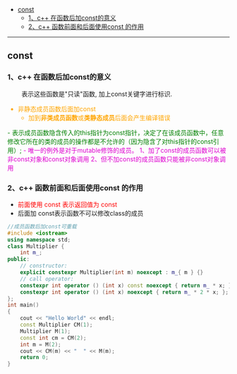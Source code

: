 
- [const](#const)
  - [1、c++ 在函数后加const的意义](#1c-在函数后加const的意义)
  - [2、c++ 函数前面和后面使用const 的作用](#2c-函数前面和后面使用const-的作用)

------
## const  
### 1、c++ 在函数后加const的意义
　　
表示这些函数是"只读"函数, 加上const关键字进行标识.
<font color=orange>
- 非静态成员函数后面加const
  - 加到**非类成员函数**或**类静态成员**后面会产生编译错误  
</font>  
<font color = green>
- 表示成员函数隐含传入的this指针为const指针，决定了在该成员函数中，任意修改它所在的类的成员的操作都是不允许的（因为隐含了对this指针的const引用）;
</font>  
<font color=deepred>  
- 唯一的例外是对于mutable修饰的成员。  
    1、加了const的成员函数可以被非const对象和const对象调用  
    2、但不加const的成员函数只能被非const对象调用  
</font>  

### 2、c++ 函数前面和后面使用const 的作用

- <font color=red>前面使用 const 表示返回值为 const</font>
- 后面加 const表示函数不可以修改class的成员

```c++
//成员函数后加const可重载
#include <iostream>
using namespace std;
class Multiplier {
    int m_;
public:
    // constructor:
    explicit constexpr Multiplier(int m) noexcept : m_{ m } {}
    // call operator:
    constexpr int operator () (int x) const noexcept { return m_ * x; };
    constexpr int operator () (int x) noexcept { return m_ * 2 * x; };
};
int main()
{
    cout << "Hello World" << endl;
    const Multiplier CM(1);
    Multiplier M(1);
    const int cm = CM(2);
    int m = M(2);
    cout << CM(m) << "  " << M(m);
    return 0;
}
```
